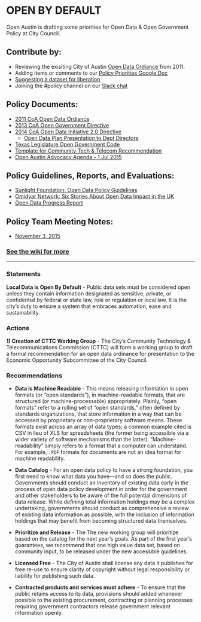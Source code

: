 # OPEN BY DEFAULT 

Open Austin is drafting some priorities for Open Data & Open Government Policy at City Council.

## Contribute by: 
  - Reviewing the exisiting City of Austin [Open Data Ordiance](http://www.ci.austin.tx.us/edims/document.cfm?id=161941) from 2011.
  - Adding items or comments to our [Policy Priorities Google Doc](http://tinyurl.com/oa-policy-priorities)
  - [Suggesting a dataset for liberation](https://github.com/open-austin/liberate-the-data/)
  - Joining the #policy channel on our [Slack chat](http://slack.open-austin.org/)
  
## Policy Documents: 

- [2011 CoA Open Data Ordiance](http://www.ci.austin.tx.us/edims/document.cfm?id=161941)
- [2013 CoA Open Government Directive](http://www.open-austin.org/wp-content/uploads/2013/09/Memo-to-Mayor-and-Council-with-attached-Open-Government-Directive.pdf)
- [2014 CoA Open Data Initiative 2.0 Directive](https://github.com/open-austin/open-by-default/blob/master/2014-CoA-Open-Data-Iniciative-Directive.md)
  - [Open Data Plan Presentation to Dept Directors](https://github.com/open-austin/open-by-default/blob/master/Directors%20-%20Open%20Data%20Initiative%202015-04-07.pdf)
- [Texas Legislature Open Government Code](http://www.statutes.legis.state.tx.us/Docs/GV/htm/GV.552.htm)
- [Template for Community Tech & Telecom Recommendation](https://github.com/open-austin/open-by-default/blob/master/formal-recommendation-template.md)
- [Open Austin Advocacy Agenda - 1 Jul 2015](https://docs.google.com/document/d/12LhAoZYSO4gRmGDrcMmQiu1PExepkXvdrZ2v3N6UdT4/edit?usp=sharing)

## Policy Guidelines, Reports, and Evaluations:
- [Sunlight Foundation: Open Data Policy Guidelines](http://sunlightfoundation.com/opendataguidelines/)
- [Omidyar Network: Six Stories About Open Data Impact in the UK](https://www.omidyar.com/sites/default/files/file_archive/insights/Open%20Data_Six%20Stories%20About%20Impact%20in%20the%20UK/OpenData_CaseStudies_Report_complete_DIGITAL_102715.pdf)
- [Open Data Progress Report](http://open-austin.github.io/open-data-progress-report/)

## Policy Team Meeting Notes:

- [November 3, 2015](https://github.com/open-austin/open-by-default/wiki/Notes-from-3-Nov)

### [See the wiki for more](https://github.com/open-austin/open-by-default/wiki)

---

### Statements

**Local Data is Open By Default** - Public data sets must be considered open unless they contain information designated as sensitive, private, or confidential by federal or state law, rule or regulation or local law. It is the city’s duty to ensure a system that embraces automation, ease and sustainability.

### Actions

**1) Creation of CTTC Working Group** - The City’s Community Technology & Telecommunications Commission (CTTC) will form a working group to draft a formal recommendation for an open data ordinance for presentation to the Economic Opportunity Subcommittee of the City Council. 

### Recommendations
  
  -  **Data is Machine Readable** - This means releasing information in open formats (or “open standards”), in machine-readable formats, that are structured (or machine-processable) appropriately. Plainly, “open formats” refer to a rolling set of “open standards,” often defined by standards organizations, that store information in a way that can be accessed by proprietary or non-proprietary software means. These formats exist across an array of data types; a common example cited is CSV in lieu of XLS for spreadsheets (the former being accessible via a wider variety of software mechanisms than the latter). “Machine-readability” simply refers to a format that a computer can understand. For example, `.PDF` formats for documents are not an idea format for machine readability. 

  - **Data Catalog** - For an open data policy to have a strong foundation, you first need to know what data you have—and so does the public. Governments should conduct an inventory of existing data early in the process of open data policy development in order for the government and other stakeholders to be aware of the full potential dimensions of data release. While defining total information holdings may be a complex undertaking, governments should conduct as comprehensive a review of existing data information as possible, with the inclusion of information holdings that may benefit from becoming structured data themselves. 

  - **Prioritize and Release** - The The new working group will prioritize based on the catalog for the next year’s goals. As part of the first year’s guarantees, we recommend that one high value data set, based on community input, to be released under the new accessible guidelines.

  - **Licensed Free** - The City of Austin shall license any data it publishes for free re-use to ensure clarity of copyright without legal responsibility or liability for publishing such data.

  - **Contracted products and services must adhere** - To ensure that the public retains access to its data, provisions should added whenever possible to the existing procurement, contracting or planning processes requiring government contractors release government relevant information openly.
